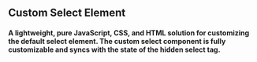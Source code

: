 ## Custom Select Element
#### A lightweight, pure JavaScript, CSS, and HTML solution for customizing the default select element. The custom select component is fully customizable and syncs with the state of the hidden select tag.

